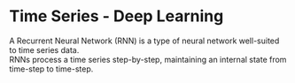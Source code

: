 # Time Series - Deep Learning
A Recurrent Neural Network (RNN) is a type of neural network well-suited to time series data.<br>
RNNs process a time series step-by-step, maintaining an internal state from time-step to time-step.
